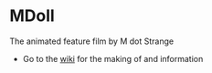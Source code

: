 # MDoll
The animated feature film by M dot Strange

* Go to the [wiki](https://github.com/mdotstrange/MDoll/wiki) for the making of and information
